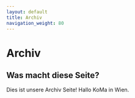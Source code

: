```yaml
---
layout: default
title: Archiv
navigation_weight: 80
---
```


# Archiv

## Was macht diese Seite?

Dies ist unsere Archiv Seite!
Hallo KoMa in Wien.
